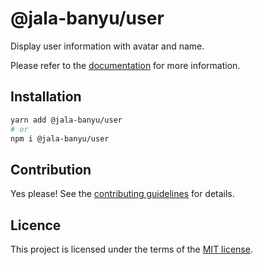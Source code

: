 # @jala-banyu/user

Display user information with avatar and name.

Please refer to the [documentation](https://localhost:3000/docs/components/user) for more information.

## Installation

```sh
yarn add @jala-banyu/user
# or
npm i @jala-banyu/user
```

## Contribution

Yes please! See the
[contributing guidelines](https://github.com/Atnic/banyu/blob/master/CONTRIBUTING.md)
for details.

## Licence

This project is licensed under the terms of the
[MIT license](https://github.com/Atnic/banyu/blob/master/LICENSE).
